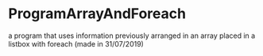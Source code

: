 # ProgramArrayAndForeach
a program that uses information previously arranged in an array placed in a listbox with foreach (made in 31/07/2019)
